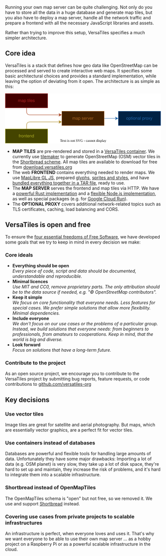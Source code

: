 Running your own map server can be quite challenging. Not only do you have to store all the data in a huge database and generate map tiles, but you also have to deploy a map server, handle all the network traffic and prepare a frontend with all the necessary JavaScript libraries and assets.

Rather than trying to improve this setup, VersaTiles specifies a much simpler architecture.

## Core idea

VersaTiles is a stack that defines how geo data like OpenStreetMap can be processed and served to create interactive web maps. It specifies some basic architectural choices and provides a standard implementation, while leaving the option of deviating from it open. The architecture is as simple as this:

<p style="text-align:center"><img src="../assets/architecture.svg" style="display:inline-block"></p>

- **MAP TILES** are pre-rendered and stored in a [VersaTiles container](../compendium/specification_container.md). We currently use [tilemaker](https://tilemaker.org/) to generate OpenStreetMap (OSM) vector tiles in the [Shortbread scheme](https://shortbread-tiles.org/). All map tiles are available to download for free from [download.versatiles.org](https://download.versatiles.org/)
- The web **FRONTEND** contains everything needed to render maps. We use [MapLibre GL JS](https://maplibre.org/maplibre-gl-js/docs/), prepared [glyphs](https://github.com/versatiles-org/versatiles-fonts), [sprites and styles](https://github.com/versatiles-org/versatiles-style), and have [bundled everything together in a TAR file](https://github.com/versatiles-org/versatiles-frontend), ready to use.
- The **MAP SERVER** serves the frontend and map tiles via HTTP. We have a [powerful Rust implementation](https://github.com/versatiles-org/versatiles-rs) and a [flexible Node.js implementation](https://github.com/versatiles-org/node-versatiles-server), as well as special packages (e.g. for [Google Cloud Run](https://github.com/versatiles-org/node-versatiles-google-cloud)).
- The **OPTIONAL PROXY** covers additional network-related topics such as TLS certificates, caching, load balancing and CORS.

## VersaTiles is open and free

To ensure the [four essential freedoms of Free Software](https://en.wikipedia.org/wiki/The_Free_Software_Definition), we have developed some goals that we try to keep in mind in every decision we make:

### Core ideals

- **Everything should be open**  
  _Every piece of code, script and data should be documented, understandable and reproducible._
- **Minimal licences**  
  _Use MIT and CC0, remove proprietary parts. The only attribution should be to the data source if needed, e.g. "© OpenStreetMap contributors"._
- **Keep it simple**  
  _We focus on core functionality that everyone needs. Less features for special cases. We prefer simple solutions that allow more flexibility. Minimal dependencies._
- **Include everyone**  
  _We don't focus on our use cases or the problems of a particular group. Instead, we build solutions that everyone needs: from beginners to professionals, from amateurs to cooperations. Keep in mind, that the world is big and diverse._
- **Look forward**  
  _Focus on solutions that have a long-term future._

### Contribute to the project

As an open source project, we encourage you to contribute to the VersaTiles project by submitting bug reports, feature requests, or code contributions to [github.com/versatiles-org](https://github.com/versatiles-org)

## Key decisions

### Use vector tiles

Image tiles are great for satellite and aerial photography. But maps, which are essentially vector graphics, are a perfect fit for vector tiles.

### Use containers instead of databases

Databases are powerful and flexible tools for handling large amounts of data. Unfortunately they have some major drawbacks: Importing a lot of data (e.g. OSM planet) is very slow, they take up a lot of disk space, they're hard to set up and maintain, they increase the risk of problems, and it's hard to integrate them into a scalable infrastructure.

### Shortbread instead of OpenMapTiles

The OpenMapTiles schema is "open" but not free, so we removed it. We use and support [Shortbread](https://shortbread-tiles.org) instead.

### Covering use cases from private projects to scalable infrastructures

An infrastructure is perfect, when everyone loves and uses it. That's why we want everyone to be able to use their own map server ... as a hobby project on a Raspberry Pi or as a powerful scalable infrastructure in the cloud.
